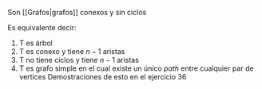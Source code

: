 Son [[Grafos|grafos]] conexos y sin ciclos

Es equivalente decir:
1. T es árbol
2. T es conexo y tiene $n-1$ aristas
3. T no tiene ciclos y tiene $n-1$ aristas
4. T es grafo simple en el cual existe un único *path* entre cualquier par de vertices
Demostraciones de esto en el ejercicio 36
